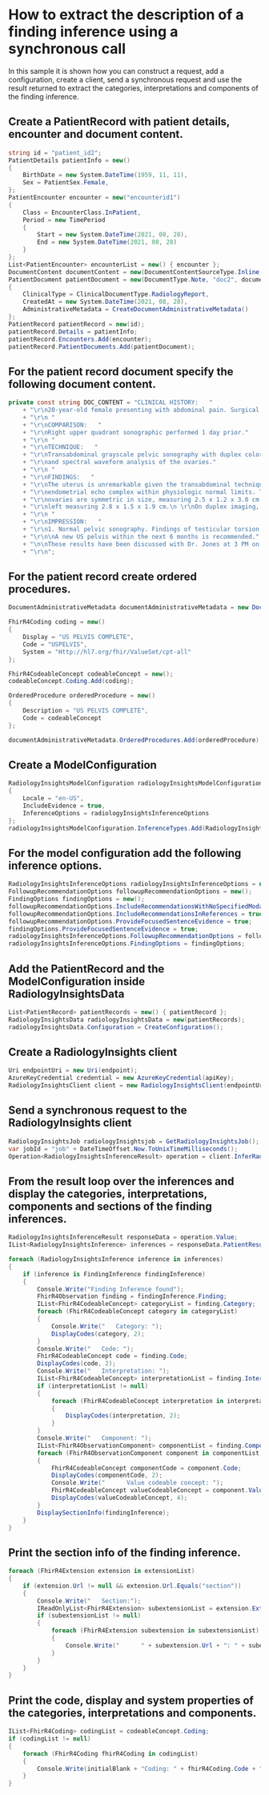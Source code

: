 # How to extract the description of a finding inference using a synchronous call

In this sample it is shown how you can construct a request, add a configuration, create a client, send a synchronous request and use the result returned to extract the categories, interpretations and components of the finding inference.

## Create a PatientRecord with patient details, encounter and document content.

```C# Snippet:Finding_Sync_Tests_Samples_CreatePatientRecord
string id = "patient_id2";
PatientDetails patientInfo = new()
{
    BirthDate = new System.DateTime(1959, 11, 11),
    Sex = PatientSex.Female,
};
PatientEncounter encounter = new("encounterid1")
{
    Class = EncounterClass.InPatient,
    Period = new TimePeriod
    {
        Start = new System.DateTime(2021, 08, 28),
        End = new System.DateTime(2021, 08, 28)
    }
};
List<PatientEncounter> encounterList = new() { encounter };
DocumentContent documentContent = new(DocumentContentSourceType.Inline, DOC_CONTENT);
PatientDocument patientDocument = new(DocumentType.Note, "doc2", documentContent)
{
    ClinicalType = ClinicalDocumentType.RadiologyReport,
    CreatedAt = new System.DateTime(2021, 08, 28),
    AdministrativeMetadata = CreateDocumentAdministrativeMetadata()
};
PatientRecord patientRecord = new(id);
patientRecord.Details = patientInfo;
patientRecord.Encounters.Add(encounter);
patientRecord.PatientDocuments.Add(patientDocument);
```
## For the patient record document specify the following document content.
```C# Snippet:Finding_Sync_Tests_Samples_Doc_Content
private const string DOC_CONTENT = "CLINICAL HISTORY:   "
    + "\r\n20-year-old female presenting with abdominal pain. Surgical history significant for appendectomy."
    + "\r\n "
    + "\r\nCOMPARISON:   "
    + "\r\nRight upper quadrant sonographic performed 1 day prior."
    + "\r\n "
    + "\r\nTECHNIQUE:   "
    + "\r\nTransabdominal grayscale pelvic sonography with duplex color Doppler "
    + "\r\nand spectral waveform analysis of the ovaries."
    + "\r\n "
    + "\r\nFINDINGS:   "
    + "\r\nThe uterus is unremarkable given the transabdominal technique with "
    + "\r\nendometrial echo complex within physiologic normal limits. The "
    + "\r\novaries are symmetric in size, measuring 2.5 x 1.2 x 3.0 cm and the "
    + "\r\nleft measuring 2.8 x 1.5 x 1.9 cm.\n \r\nOn duplex imaging, Doppler signal is symmetric."
    + "\r\n "
    + "\r\nIMPRESSION:   "
    + "\r\n1. Normal pelvic sonography. Findings of testicular torsion."
    + "\r\n\nA new US pelvis within the next 6 months is recommended."
    + "\n\nThese results have been discussed with Dr. Jones at 3 PM on November 5 2020.\n "
    + "\r\n";
```
## For the patient record create ordered procedures.
```C# Snippet:Finding_Sync_Tests_Samples_CreateDocumentAdministrativeMetadata
DocumentAdministrativeMetadata documentAdministrativeMetadata = new DocumentAdministrativeMetadata();

FhirR4Coding coding = new()
{
    Display = "US PELVIS COMPLETE",
    Code = "USPELVIS",
    System = "Http://hl7.org/fhir/ValueSet/cpt-all"
};

FhirR4CodeableConcept codeableConcept = new();
codeableConcept.Coding.Add(coding);

OrderedProcedure orderedProcedure = new()
{
    Description = "US PELVIS COMPLETE",
    Code = codeableConcept
};

documentAdministrativeMetadata.OrderedProcedures.Add(orderedProcedure);
```

## Create a ModelConfiguration

```C# Snippet:Finding_Sync_Tests_Samples_CreateModelConfiguration
RadiologyInsightsModelConfiguration radiologyInsightsModelConfiguration = new()
{
    Locale = "en-US",
    IncludeEvidence = true,
    InferenceOptions = radiologyInsightsInferenceOptions
};
radiologyInsightsModelConfiguration.InferenceTypes.Add(RadiologyInsightsInferenceType.Finding);
```
## For the model configuration add the following inference options.
```C# Snippet:Finding_Sync_Tests_Samples_CreateRadiologyInsightsInferenceOptions
RadiologyInsightsInferenceOptions radiologyInsightsInferenceOptions = new();
FollowupRecommendationOptions followupRecommendationOptions = new();
FindingOptions findingOptions = new();
followupRecommendationOptions.IncludeRecommendationsWithNoSpecifiedModality = true;
followupRecommendationOptions.IncludeRecommendationsInReferences = true;
followupRecommendationOptions.ProvideFocusedSentenceEvidence = true;
findingOptions.ProvideFocusedSentenceEvidence = true;
radiologyInsightsInferenceOptions.FollowupRecommendationOptions = followupRecommendationOptions;
radiologyInsightsInferenceOptions.FindingOptions = findingOptions;
```

## Add the PatientRecord and the ModelConfiguration inside RadiologyInsightsData

```C# Snippet:Finding_Sync_Tests_Samples_AddRecordAndConfiguration
List<PatientRecord> patientRecords = new() { patientRecord };
RadiologyInsightsData radiologyInsightsData = new(patientRecords);
radiologyInsightsData.Configuration = CreateConfiguration();
```

## Create a RadiologyInsights client

```C# Snippet:Finding_Sync_Tests_Samples_CreateClient
Uri endpointUri = new Uri(endpoint);
AzureKeyCredential credential = new AzureKeyCredential(apiKey);
RadiologyInsightsClient client = new RadiologyInsightsClient(endpointUri, credential);
```

## Send a synchronous request to the RadiologyInsights client

```C# Snippet:Finding_Sync_Tests_Samples_synccall
RadiologyInsightsJob radiologyInsightsjob = GetRadiologyInsightsJob();
var jobId = "job" + DateTimeOffset.Now.ToUnixTimeMilliseconds();
Operation<RadiologyInsightsInferenceResult> operation = client.InferRadiologyInsights(WaitUntil.Completed, jobId, radiologyInsightsjob);
```

## From the result loop over the inferences and display the categories, interpretations, components and sections of the finding inferences. 

```C# Snippet:Finding_Sync_Tests_Samples_FindingInference
RadiologyInsightsInferenceResult responseData = operation.Value;
IList<RadiologyInsightsInference> inferences = responseData.PatientResults[0].Inferences;

foreach (RadiologyInsightsInference inference in inferences)
{
    if (inference is FindingInference findingInference)
    {
        Console.Write("Finding Inference found");
        FhirR4Observation finding = findingInference.Finding;
        IList<FhirR4CodeableConcept> categoryList = finding.Category;
        foreach (FhirR4CodeableConcept category in categoryList)
        {
            Console.Write("   Category: ");
            DisplayCodes(category, 2);
        }
        Console.Write("   Code: ");
        FhirR4CodeableConcept code = finding.Code;
        DisplayCodes(code, 2);
        Console.Write("   Interpretation: ");
        IList<FhirR4CodeableConcept> interpretationList = finding.Interpretation;
        if (interpretationList != null)
        {
            foreach (FhirR4CodeableConcept interpretation in interpretationList)
            {
                DisplayCodes(interpretation, 2);
            }
        }
        Console.Write("   Component: ");
        IList<FhirR4ObservationComponent> componentList = finding.Component;
        foreach (FhirR4ObservationComponent component in componentList)
        {
            FhirR4CodeableConcept componentCode = component.Code;
            DisplayCodes(componentCode, 2);
            Console.Write("      Value codeable concept: ");
            FhirR4CodeableConcept valueCodeableConcept = component.ValueCodeableConcept;
            DisplayCodes(valueCodeableConcept, 4);
        }
        DisplaySectionInfo(findingInference);
    }
}
```

## Print the section info of the finding inference.

```C# Snippet:Finding_Sync_Tests_Samples_DisplaySectionInfo
foreach (FhirR4Extension extension in extensionList)
{
    if (extension.Url != null && extension.Url.Equals("section"))
    {
        Console.Write("   Section:");
        IReadOnlyList<FhirR4Extension> subextensionList = extension.Extension;
        if (subextensionList != null)
        {
            foreach (FhirR4Extension subextension in subextensionList)
            {
                Console.Write("      " + subextension.Url + ": " + subextension.ValueString);
            }
        }
    }
}
```

## Print the code, display and system properties of the categories, interpretations and components.

```C# Snippet:Finding_Sync_Tests_Samples_DisplayCodes
IList<FhirR4Coding> codingList = codeableConcept.Coding;
if (codingList != null)
{
    foreach (FhirR4Coding fhirR4Coding in codingList)
    {
        Console.Write(initialBlank + "Coding: " + fhirR4Coding.Code + ", " + fhirR4Coding.Display + " (" + fhirR4Coding.System + ")");
    }
}
```